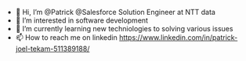 - 👋 Hi, I’m @Patrick @Salesforce Solution Engineer at NTT data
- 👀 I’m interested in software development
- 🌱 I’m currently learning new techniologies to solving various issues 
- 📫 How to reach me on linkedin https://www.linkedin.com/in/patrick-joel-tekam-511389188/

<!---
Patrick-cscalpha1/Patrick-cscalpha1 is a ✨ special ✨ repository because its `README.md` (this file) appears on your GitHub profile.
You can click the Preview link to take a look at your changes.
--->
